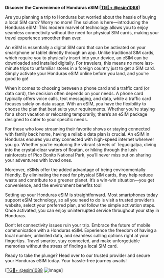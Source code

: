**Discover the Convenience of Honduras eSIM [[TG💪+ @esim1088](https://t.me/s/esim1088)]**

Are you planning a trip to Honduras but worried about the hassle of buying a local SIM card? Worry no more! The solution is here—introducing the Honduras eSIM! This modern marvel of technology allows you to enjoy seamless connectivity without the need for physical SIM cards, making your travel experience smoother than ever.

An eSIM is essentially a digital SIM card that can be activated on your smartphone or tablet directly through an app. Unlike traditional SIM cards, which require you to physically insert into your device, an eSIM can be downloaded and installed digitally. For travelers, this means no more last-minute trips to unfamiliar stores in a foreign country just to get a SIM card. Simply activate your Honduras eSIM online before you land, and you're good to go!

When it comes to choosing between a phone card and a traffic card (or data card), the decision often depends on your needs. A phone card typically offers voice calls, text messaging, and data, while a traffic card focuses solely on data usage. With an eSIM, you have the flexibility to choose the plan that best suits your requirements. Whether you're staying for a short vacation or relocating temporarily, there’s an eSIM package designed to cater to your specific needs.

For those who love streaming their favorite shows or staying connected with family back home, having a reliable data plan is crucial. An eSIM in Honduras ensures you stay connected with high-speed internet wherever you go. Whether you’re exploring the vibrant streets of Tegucigalpa, diving into the crystal-clear waters of Roatán, or hiking through the lush rainforests of Pico Bonito National Park, you’ll never miss out on sharing your adventures with loved ones.

Moreover, eSIMs offer the added advantage of being environmentally friendly. By eliminating the need for physical SIM cards, they help reduce waste and contribute to a greener planet. It’s a win-win situation—you get convenience, and the environment benefits too!

Setting up your Honduras eSIM is straightforward. Most smartphones today support eSIM technology, so all you need to do is visit a trusted provider’s website, select your preferred plan, and follow the simple activation steps. Once activated, you can enjoy uninterrupted service throughout your stay in Honduras.

Don’t let connectivity issues ruin your trip. Embrace the future of mobile communication with a Honduras eSIM. Experience the freedom of having a local number, unlimited data, and seamless calling options right at your fingertips. Travel smarter, stay connected, and make unforgettable memories without the stress of finding a local SIM card.

Ready to take the plunge? Head over to our trusted provider and secure your Honduras eSIM today. Your hassle-free journey awaits!

[[TG💪+ @esim1088](https://t.me/s/esim1088) ![Image](https://i.postimg.cc/Y0z9fWf4/image.png)]